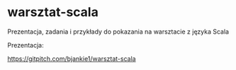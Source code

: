 # warsztat-scala
Prezentacja, zadania i przykłady do pokazania na warsztacie z języka Scala

Prezentacja:

https://gitpitch.com/bjankie1/warsztat-scala
